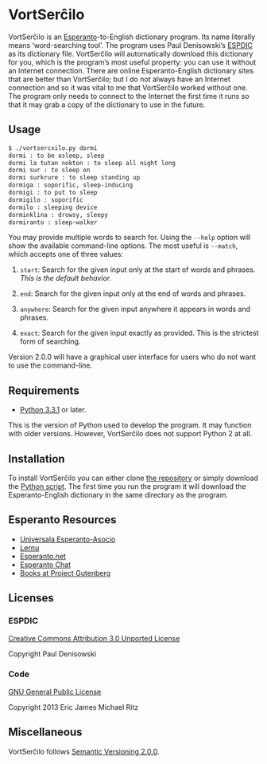 VortSerĉilo
===========

VortSerĉilo is an [Esperanto][]-to-English dictionary program.  Its
name literally means ‘word-searching tool’.  The program uses Paul
Denisowski’s [ESPDIC][] as its dictionary file.  VortSerĉilo will
automatically download this dictionary for you, which is the program’s
most useful property: you can use it without an Internet connection.
There are online Esperanto-English dictionary sites that are better
than VortSerĉilo; but I do not always have an Internet connection and
so it was vital to me that VortSerĉilo worked without one.  The
program only needs to connect to the Internet the first time it runs
so that it may grab a copy of the dictionary to use in the future.


Usage
-----

```sh
$ ./vortsercxilo.py dormi
dormi : to be asleep, sleep
dormi la tutan nokton : to sleep all night long
dormi sur : to sleep on
dormi surkrure : to sleep standing up
dormiga : soporific, sleep-inducing
dormigi : to put to sleep
dormigilo : soporific
dormilo : sleeping device
dorminklina : drowsy, sleepy
dormiranto : sleep-walker
```

You may provide multiple words to search for.  Using the `--help`
option will show the available command-line options.  The most useful
is `--match`, which accepts one of three values:

1. `start`: Search for the given input only at the start of words and
   phrases.  *This is the default behavior.*

2. `end`: Search for the given input only at the end of words and
   phrases.

3. `anywhere`: Search for the given input anywhere it appears in words
   and phrases.

4. `exact`: Search for the given input exactly as provided.  This is
   the strictest form of searching.

Version 2.0.0 will have a graphical user interface for users who do
not want to use the command-line.


Requirements
------------

* [Python 3.3.1][Python] or later.

This is the version of Python used to develop the program.  It may
function with older versions.  However, VortSerĉilo does not support
Python 2 at all.


Installation
------------

To install VortSerĉilo you can either clone [the repository](./) or
simply download the [Python script](./vortsercxilo.py).  The first
time you run the program it will download the Esperanto-English
dictionary in the same directory as the program.


Esperanto Resources
-------------------

* [Universala Esperanto-Asocio](http://www.uea.org/ "The UAE")
* [Lernu](http://en.lernu.net/ "Learn Esperanto")
* [Esperanto.net](http://esperanto.net/ "Esperanto.net")
* [Esperanto Chat](http://babilejo.org/ "Chat in Esperanto")
* [Books at Project Gutenberg](http://www.gutenberg.org/wiki/Esperanto_%28Bookshelf%29 "Esperanto Bookshelf") 


Licenses
--------

### ESPDIC ###

[Creative Commons Attribution 3.0 Unported License][cc]

Copyright Paul Denisowski

### Code ###

[GNU General Public License][gpl]

Copyright 2013 Eric James Michael Ritz


Miscellaneous
-------------

VortSerĉilo follows [Semantic Versioning 2.0.0][semver].



[gpl]: http://www.gnu.org/copyleft/gpl.html
[Python]: http://python.org/
[Esperanto]: http://www.uea.org/
[ESPDIC]: http://www.denisowski.org/Esperanto/ESPDIC/espdic_readme.htm
[cc]: http://creativecommons.org/licenses/by/3.0/
[semver]: http://semver.org/spec/v2.0.0.html
